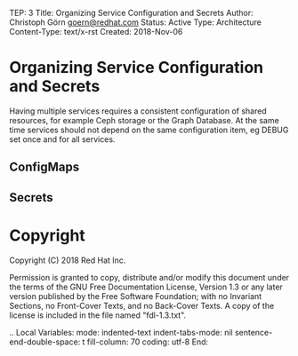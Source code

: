 TEP: 3
Title: Organizing Service Configuration and Secrets
Author: Christoph Görn <goern@redhat.com>
Status: Active
Type: Architecture
Content-Type: text/x-rst
Created: 2018-Nov-06

Organizing Service Configuration and Secrets
============================================

Having multiple services requires a consistent configuration of shared resources, for example Ceph storage or the 
Graph Database. At the same time services should not depend on the same configuration item, eg DEBUG set once and
for all services.

ConfigMaps
----------

Secrets
-------

Copyright
=========

Copyright (C) 2018 Red Hat Inc.

Permission is granted to copy, distribute and/or modify this document
under the terms of the GNU Free Documentation License, Version 1.3
or any later version published by the Free Software Foundation;
with no Invariant Sections, no Front-Cover Texts, and no Back-Cover Texts.
A copy of the license is included in the file named "fdl-1.3.txt".



..
   Local Variables:
   mode: indented-text
   indent-tabs-mode: nil
   sentence-end-double-space: t
   fill-column: 70
   coding: utf-8
   End:
